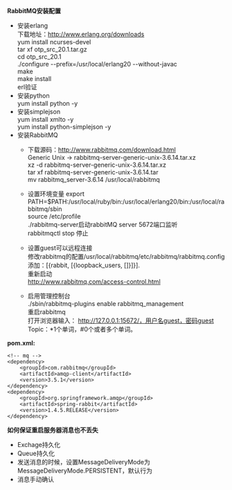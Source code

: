 **RabbitMQ安装配置**  
- 安装erlang  
下载地址：http://www.erlang.org/downloads  
yum install  ncurses-devel  
tar xf otp_src_20.1.tar.gz  
cd otp_src_20.1  
./configure --prefix=/usr/local/erlang20 --without-javac  
 make  
 make install  
 erl验证  
- 安装python  
yum install python -y
- 安装simplejson  
yum install xmlto -y  
yum install python-simplejson -y  
- 安装RabbitMQ  
  - 下载源码：http://www.rabbitmq.com/download.html  
Generic Unix -> rabbitmq-server-generic-unix-3.6.14.tar.xz  
xz -d rabbitmq-server-generic-unix-3.6.14.tar.xz  
tar xf rabbitmq-server-generic-unix-3.6.14.tar  
mv rabbitmq_server-3.6.14 /usr/local/rabbitmq  
  - 设置环境变量
export PATH=$PATH:/usr/local/ruby/bin:/usr/local/erlang20/bin:/usr/local/rabbitmq/sbin  
source /etc/profile  
./rabbitmq-server启动rabbitMQ server 5672端口监听  
rabbitmqctl stop 停止  

  - 设置guest可以远程连接  
修改rabbitmq的配置/usr/local/rabbitmq/etc/rabbitmq/rabbitmq.config  
添加：[{rabbit, [{loopback_users, []}]}].  
重新启动  
http://www.rabbitmq.com/access-control.html  

  - 启用管理控制台  
./sbin/rabbitmq-plugins enable rabbitmq_management  
重启rabbitmq  
打开浏览器输入： http://127.0.0.1:15672/，用户名guest，密码guest  
Topic：*1个单词，#0个或者多个单词。

**pom.xml:**  
```
<!-- mq -->  
<dependency>  
    <groupId>com.rabbitmq</groupId>  
    <artifactId>amqp-client</artifactId>  
    <version>3.5.1</version>  
</dependency>  
<dependency>  
    <groupId>org.springframework.amqp</groupId>  
    <artifactId>spring-rabbit</artifactId>  
    <version>1.4.5.RELEASE</version>  
</dependency>  
```
**如何保证重启服务器消息也不丢失**
- Exchage持久化
- Queue持久化
- 发送消息的时候，设置MessageDeliveryMode为MessageDeliveryMode.PERSISTENT，默认行为
- 消息手动确认
